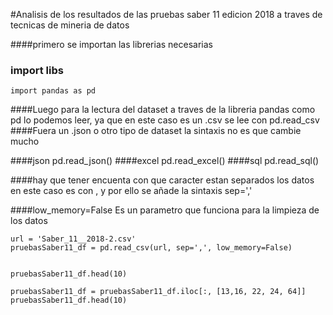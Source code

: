 #Analisis de los resultados de las pruebas saber 11 edicion 2018 a traves de tecnicas de mineria de datos

####primero se importan las librerias necesarias

### import libs

```{.python .input}
import pandas as pd
```

####Luego para la lectura del dataset a traves de la libreria pandas como pd lo podemos leer, ya que en este caso es un .csv se lee con pd.read_csv
####Fuera un .json o otro tipo de dataset la sintaxis no es que cambie mucho 

####json       pd.read_json()
####excel      pd.read_excel()
####sql        pd.read_sql()


####hay que tener encuenta con que caracter estan separados los datos en este caso es con , y por ello se añade la sintaxis sep=','

####low_memory=False    Es un parametro que funciona para la limpieza de los datos

```{.python .input}
url = 'Saber_11__2018-2.csv'
pruebasSaber11_df = pd.read_csv(url, sep=',', low_memory=False)


```

```{.python .input  n=9}
pruebasSaber11_df.head(10)
```

<div class='outputs' n=9>

</div>

```{.python .input  n=10}
pruebasSaber11_df = pruebasSaber11_df.iloc[:, [13,16, 22, 24, 64]]
pruebasSaber11_df.head(10)
```

<div class='outputs' n=10>

</div>
